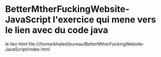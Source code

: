 # BetterMtherFuckingWebsite-JavaScript l'exercice qui mene vers le lien avec du code java
le lien html 
file:///home/khaled/bureau/BetterMtherFuckingWebsite-JavaScript/index.html
